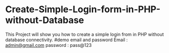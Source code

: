 # Create-Simple-Login-form-in-PHP-without-Database
This Project will show you how to create a simple login from in PHP without database connectivity.
#demo email and password
Email : admin@gmail.com
password : pass@123

